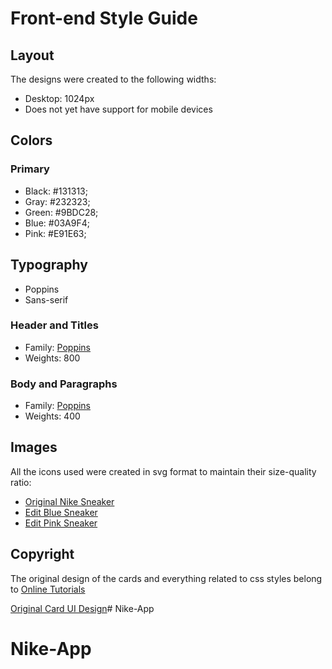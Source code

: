 # Front-end Style Guide

## Layout

The designs were created to the following widths:

- Desktop: 1024px
- Does not yet have support for mobile devices

## Colors

### Primary

- Black: #131313;
- Gray: #232323;
- Green: #9BDC28;
- Blue: #03A9F4;
- Pink: #E91E63;

## Typography

- Poppins
- Sans-serif

### Header and Titles

- Family: [Poppins](https://fonts.google.com/specimen/Poppins)
- Weights: 800

### Body and Paragraphs

- Family: [Poppins](https://fonts.google.com/specimen/Poppins)
- Weights: 400

## Images

All the icons used were created in svg format to maintain their size-quality ratio:

- [Original Nike Sneaker](http://pngimg.com/download/5816)
- [Edit Blue Sneaker](img/shoes-blue.png)
- [Edit Pink Sneaker](img/shoes-pink.png)

## Copyright

The original design of the cards and everything related to css styles belong to [Online Tutorials](https://www.youtube.com/channel/UCbwXnUipZsLfUckBPsC7Jog)

[Original Card UI Design](https://www.youtube.com/watch?v=jUByQLfakJ8&t)# Nike-App
# Nike-App
